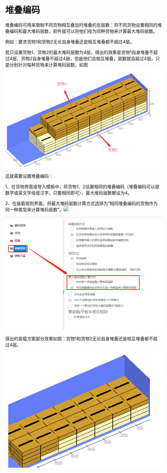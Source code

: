 # 堆叠编码

堆叠编码可用来限制不同货物相互叠加时堆叠的总层数：将不同货物设置相同的堆叠编码和最大堆码层数，软件就可以将他们视为同种货物来计算最大堆码层数。

例如：要求货物1和货物2无论自身堆叠还是相互堆叠都不超过4层。

若只设置货物1、货物2的最大堆码层数为4层，得出的效果是货物1自身堆叠不超过4层、货物2自身堆叠不超过4层，但是他们会相互堆叠，层数就会超过4层。只是分别针对每种货物来计算堆码层数，如图![](../../../.gitbook/assets/QQ截图20180905101617.png)

这就需要设置堆叠编码：

1、在货物界面或导入模板中，将货物1、2设置相同的堆叠编码（堆叠编码可以是数字或英文字母或汉字，只要相同即可），最大堆码层数都设为4。

2、在装载规则界面，将最大堆码层数计算方式选择为“相同堆叠编码的货物作为同一种类型来计算堆码层数”。![](https://github.com/loadmaster-inc/doc/tree/a57bfc4f602098b83a14d9899ca37e88e18e4334/.gitbook/assets/QQ截图201809051023335.png)

![](../../../.gitbook/assets/25%20%281%29.png)

得出的装载方案部分效果如图：货物1和货物2无论自身堆叠还是相互堆叠都不超过4层。

![](../../../.gitbook/assets/27%20%281%29.png)

